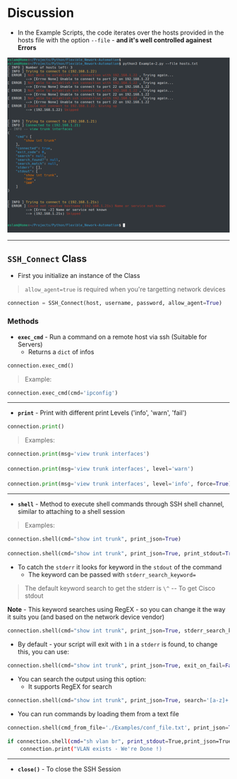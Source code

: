 



# Discussion



* In the Example Scripts, the code iterates over the hosts provided in the hosts file with the option  `--file` -  **and it's well controlled againest Errors**



![image-20200608215747720](Images/image-20200608215747720.png)



---




## `SSH_Connect` Class



* First you initialize an instance of the Class

> `allow_agent=true` is required when you're targetting network devices

```python
connection = SSH_Connect(host, username, password, allow_agent=True)
```



### Methods

* **`exec_cmd`** - Run a command on a remote host via ssh (Suitable for Servers)
  * Returns a `dict` of infos

```python
connection.exec_cmd()
```



> Example:



```python
connection.exec_cmd(cmd='ipconfig')
```





---



* **`print`** - Print with different print Levels ('info', 'warn', 'fail')

```python
connection.print()
```



> Examples:



```python
connection.print(msg='view trunk interfaces')

connection.print(msg='view trunk interfaces', level='warn')

connection.print(msg='view trunk interfaces', level='info', force=True)
```



---



* **`shell`** - Method to execute shell commands through SSH shell channel, similar to attaching to a shell session



> Examples:



```python
connection.shell(cmd="show int trunk", print_json=True)

connection.shell(cmd="show int trunk", print_json=True, print_stdout=True, )
```





* To catch the `stderr` it looks for keyword in the `stdout` of the command
  * The keyword can be passed with `stderr_search_keyword=`

> The default keyword search to get the stderr is `\^`  -- To get Cisco stdout

**Note** - This keyword searches using RegEX - so you can change it the way it suits you (and based on the network device vendor)

```python
connection.shell(cmd="show int trunk", print_json=True, stderr_search_keyword='\^')
```



* By default - your script will exit with `1` in a `stderr` is found, to change this,  you can use:

```python
connection.shell(cmd="show int trunk", print_json=True, exit_on_fail=False)
```



* You can search the output using this option:
  * It supports RegEX for search

```python
connection.shell(cmd="show int trunk", print_json=True, search='[a-z]+')
```



* You can run commands by loading them from a text file



```python
connection.shell(cmd_from_file='./Examples/conf_file.txt', print_json=True)
```



```bash
if connection.shell(cmd="sh vlan br", print_stdout=True,print_json=True, search='[0-9]+  Dev')['search_found?']:
    connection.print("VLAN exists - We're Done !)
```





---



* **`close()`** - To close the SSH Session





